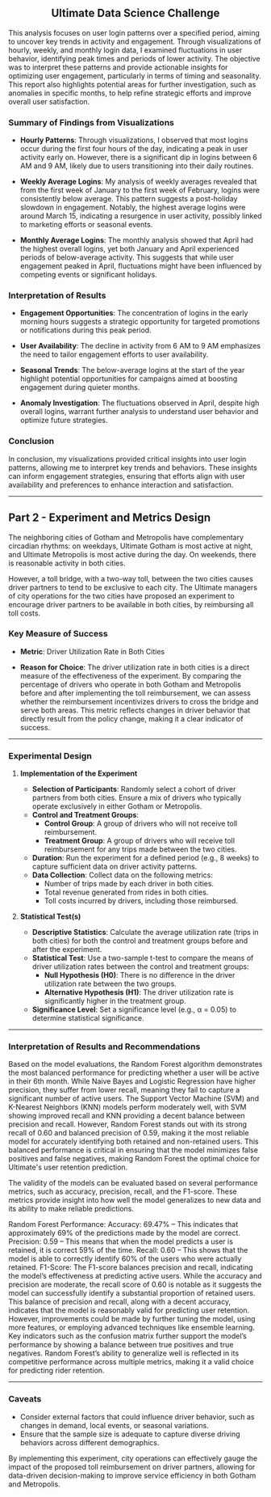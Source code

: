 <h2 align="center">Ultimate Data Science Challenge</h2>

This analysis focuses on user login patterns over a specified period, aiming to uncover key trends in activity and engagement. Through visualizations of hourly, weekly, and monthly login data, I examined fluctuations in user behavior, identifying peak times and periods of lower activity. The objective was to interpret these patterns and provide actionable insights for optimizing user engagement, particularly in terms of timing and seasonality. This report also highlights potential areas for further investigation, such as anomalies in specific months, to help refine strategic efforts and improve overall user satisfaction.

### Summary of Findings from Visualizations
- **Hourly Patterns**: Through visualizations, I observed that most logins occur during the first four hours of the day, indicating a peak in user activity early on. However, there is a significant dip in logins between 6 AM and 9 AM, likely due to users transitioning into their daily routines.
  
- **Weekly Average Logins**: My analysis of weekly averages revealed that from the first week of January to the first week of February, logins were consistently below average. This pattern suggests a post-holiday slowdown in engagement. Notably, the highest average logins were around March 15, indicating a resurgence in user activity, possibly linked to marketing efforts or seasonal events.
  
- **Monthly Average Logins**: The monthly analysis showed that April had the highest overall logins, yet both January and April experienced periods of below-average activity. This suggests that while user engagement peaked in April, fluctuations might have been influenced by competing events or significant holidays.

### Interpretation of Results
- **Engagement Opportunities**: The concentration of logins in the early morning hours suggests a strategic opportunity for targeted promotions or notifications during this peak period.
  
- **User Availability**: The decline in activity from 6 AM to 9 AM emphasizes the need to tailor engagement efforts to user availability.
  
- **Seasonal Trends**: The below-average logins at the start of the year highlight potential opportunities for campaigns aimed at boosting engagement during quieter months.
  
- **Anomaly Investigation**: The fluctuations observed in April, despite high overall logins, warrant further analysis to understand user behavior and optimize future strategies.

### Conclusion
In conclusion, my visualizations provided critical insights into user login patterns, allowing me to interpret key trends and behaviors. These insights can inform engagement strategies, ensuring that efforts align with user availability and preferences to enhance interaction and satisfaction.

---

## Part 2 - Experiment and Metrics Design

The neighboring cities of Gotham and Metropolis have complementary circadian rhythms: on weekdays, Ultimate Gotham is most active at night, and Ultimate Metropolis is most active during the day. On weekends, there is reasonable activity in both cities.

However, a toll bridge, with a two-way toll, between the two cities causes driver partners to tend to be exclusive to each city. The Ultimate managers of city operations for the two cities have proposed an experiment to encourage driver partners to be available in both cities, by reimbursing all toll costs. 

### Key Measure of Success
- **Metric**: Driver Utilization Rate in Both Cities

- **Reason for Choice**: The driver utilization rate in both cities is a direct measure of the effectiveness of the experiment. By comparing the percentage of drivers who operate in both Gotham and Metropolis before and after implementing the toll reimbursement, we can assess whether the reimbursement incentivizes drivers to cross the bridge and serve both areas. This metric reflects changes in driver behavior that directly result from the policy change, making it a clear indicator of success.

---

### Experimental Design

1. **Implementation of the Experiment**
   - **Selection of Participants**: Randomly select a cohort of driver partners from both cities. Ensure a mix of drivers who typically operate exclusively in either Gotham or Metropolis.
   - **Control and Treatment Groups**:
     - **Control Group**: A group of drivers who will not receive toll reimbursement.
     - **Treatment Group**: A group of drivers who will receive toll reimbursement for any trips made between the two cities.
   - **Duration**: Run the experiment for a defined period (e.g., 8 weeks) to capture sufficient data on driver activity patterns.
   - **Data Collection**: Collect data on the following metrics:
     - Number of trips made by each driver in both cities.
     - Total revenue generated from rides in both cities.
     - Toll costs incurred by drivers, including those reimbursed.

2. **Statistical Test(s)**
   - **Descriptive Statistics**: Calculate the average utilization rate (trips in both cities) for both the control and treatment groups before and after the experiment.
   - **Statistical Test**: Use a two-sample t-test to compare the means of driver utilization rates between the control and treatment groups:
     - **Null Hypothesis (H0)**: There is no difference in the driver utilization rate between the two groups.
     - **Alternative Hypothesis (H1)**: The driver utilization rate is significantly higher in the treatment group.
   - **Significance Level**: Set a significance level (e.g., α = 0.05) to determine statistical significance.

---

### Interpretation of Results and Recommendations

Based on the model evaluations, the Random Forest algorithm demonstrates the most balanced performance for predicting whether a user will be active in their 6th month. While Naive Bayes and Logistic Regression have higher precision, they suffer from lower recall, meaning they fail to capture a significant number of active users. The Support Vector Machine (SVM) and K-Nearest Neighbors (KNN) models perform moderately well, with SVM showing improved recall and KNN providing a decent balance between precision and recall. However, Random Forest stands out with its strong recall of 0.60 and balanced precision of 0.59, making it the most reliable model for accurately identifying both retained and non-retained users. This balanced performance is critical in ensuring that the model minimizes false positives and false negatives, making Random Forest the optimal choice for Ultimate's user retention prediction.

The validity of the models can be evaluated based on several performance metrics, such as accuracy, precision, recall, and the F1-score. These metrics provide insight into how well the model generalizes to new data and its ability to make reliable predictions.

Random Forest Performance:
Accuracy: 69.47% – This indicates that approximately 69% of the predictions made by the model are correct.
Precision: 0.59 – This means that when the model predicts a user is retained, it is correct 59% of the time.
Recall: 0.60 – This shows that the model is able to correctly identify 60% of the users who were actually retained.
F1-Score: The F1-score balances precision and recall, indicating the model’s effectiveness at predicting active users. While the accuracy and precision are moderate, the recall score of 0.60 is notable as it suggests the model can successfully identify a substantial proportion of retained users. This balance of precision and recall, along with a decent accuracy, indicates that the model is reasonably valid for predicting user retention. However, improvements could be made by further tuning the model, using more features, or employing advanced techniques like ensemble learning.
Key indicators such as the confusion matrix further support the model’s performance by showing a balance between true positives and true negatives. Random Forest’s ability to generalize well is reflected in its competitive performance across multiple metrics, making it a valid choice for predicting rider retention.

---

### Caveats

- Consider external factors that could influence driver behavior, such as changes in demand, local events, or seasonal variations.
- Ensure that the sample size is adequate to capture diverse driving behaviors across different demographics.

By implementing this experiment, city operations can effectively gauge the impact of the proposed toll reimbursement on driver partners, allowing for data-driven decision-making to improve service efficiency in both Gotham and Metropolis.
